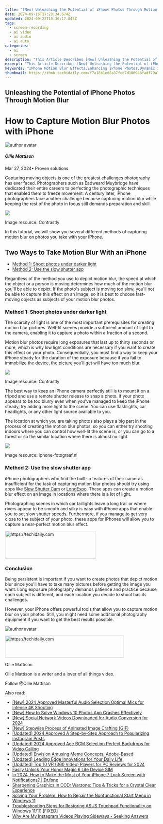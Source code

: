 ```yaml
---
title: "[New] Unleashing the Potential of iPhone Photos Through Motion Blur"
date: 2024-09-16T17:28:34.674Z
updated: 2024-09-22T19:36:17.045Z
tags: 
  - screen-recording
  - ai video
  - ai audio
  - ai auto
categories: 
  - ai
  - screen
description: "This Article Describes [New] Unleashing the Potential of iPhone Photos Through Motion Blur"
excerpt: "This Article Describes [New] Unleashing the Potential of iPhone Photos Through Motion Blur"
keywords: "IPhone Motion Blur Effects,Enhancing iPhone Photos,Dynamic iPhone Photography,IPhone Motion Artistry,Capturing iPhone Momentum,IPhone Photo Motion,IPhone Sharpening Techniques"
thumbnail: https://thmb.techidaily.com/f7a18b1ed8a37fcd7d106943fadf79a7add46bd88aaea370f1b5ca7a72e0a9d3.jpg
---
```


## Unleashing the Potential of iPhone Photos Through Motion Blur

# How to Capture Motion Blur Photos with iPhone

![author avatar](https://images.wondershare.com/filmora/article-images/ollie-mattison.jpg)

##### Ollie Mattison

 Mar 27, 2024• Proven solutions

Capturing moving objects is one of the greatest challenges photography has ever faced. Photographers such as Eadweard Muybridge have dedicated their entire careers to perfecting the photographic techniques that enabled them to freeze movement. A century later, iPhone photographers face another challenge because capturing motion blur while keeping the rest of the photo in focus still demands preparation and skill.

![](https://images.wondershare.com/filmora/article-images/take-motion-blur-photo-iphone.jpg)

Image resource: Contrastly

In this tutorial, we will show you several different methods of capturing motion blur on photos you take with your iPhone.

## Two Ways to Take Motion Blur With an iPhone

* [Method 1: Shoot photos under darker light](#part1)
* [Method 2: Use the slow shutter app](#part2)

Regardless of the method you use to depict motion blur, the speed at which the object or a person is moving determines how much of the motion blur you'll be able to depict. If the photo's subject is moving too slow, you'll not be able to capture this effect on an image, so it is best to choose fast-moving objects as subjects of your motion blur photos.

### Method 1: Shoot photos under darker light

The scarcity of light is one of the most important prerequisites for creating motion blur pictures. Well-lit scenes provide a sufficient amount of light to the camera, enabling it to capture a photo within a fraction of a second.

Motion blur photos require long exposures that last up to thirty seconds or more, which is why low light conditions are necessary if you want to create this effect on your photo. Consequentially, you must find a way to keep your iPhone steady for the duration of the exposure because if you fail to immobilize the device, the picture you'll get will have too much blur.

![](https://images.wondershare.com/filmora/article-images/motion-blur-effect-iphone.jpg)

Image resource: Contrastly

The best way to keep an iPhone camera perfectly still is to mount it on a tripod and use a remote shutter release to snap a photo. If your photo appears to be too blurry even when you've managed to keep the iPhone steady, try adding more light to the scene. You can use flashlights, car headlights, or any other light source available to you.

The location at which you are taking photos also plays a big part in the process of creating the motion blur photos, so you can either try shooting indoors where you can control how well-lit the scene is, or you can go to a forest or so the similar location where there is almost no light.

![](https://images.wondershare.com/filmora/article-images/capture-moving-objects.jpg)

Image resource: iphone-fotograaf.nl

### Method 2: Use the slow shutter app

iPhone photographers who find the built-in features of their cameras insufficient for the task of capturing motion blur photos should try using apps like [Slow Shutter Cam](https://itunes.apple.com/app/slow-shutter-cam/id357404131?mt=8) or [LongExpo](https://itunes.apple.com/app/longexpo-slow-shutter-and-long-exposure-camera/id594078421?mt=8). These apps can create a motion blur effect on an image in locations where there is a lot of light.

Photographing scenes in which car taillights leave a long trail or where rivers appear to be smooth and silky is easy with iPhone apps that enable you to set slow shutter speeds. Furthermore, if you manage to get very close to the subject of your photo, these apps for iPhones will allow you to capture a near-perfect motion blur effect.

<!-- affiliate ads begin -->
<a href="https://aligracehair.sjv.io/c/5597632/1915865/19272" target="_top" id="1915865">
  <img src="//a.impactradius-go.com/display-ad/19272-1915865" border="0" alt="https://techidaily.com" width="300" height="90"/>
</a>
<img height="0" width="0" src="https://aligracehair.sjv.io/i/5597632/1915865/19272" style="position:absolute;visibility:hidden;" border="0" />
<!-- affiliate ads end -->

### Conclusion

Being persistent is important if you want to create photos that depict motion blur since you'll have to take many pictures before getting the image you want. Long exposure photography demands patience and practice because each subject is different, and each location you decide to shoot has its challenges.

However, your iPhone offers powerful tools that allow you to capture motion blur on your photos. Still, you might need some additional photography equipment if you want to get the best results possible.

![author avatar](https://images.wondershare.com/filmora/article-images/ollie-mattison.jpg)

<!-- affiliate ads begin -->
<a href="https://aligracehair.sjv.io/c/5597632/2135417/19272" target="_top" id="2135417">
  <img src="//a.impactradius-go.com/display-ad/19272-2135417" border="0" alt="https://techidaily.com" width="392" height="72"/>
</a>
<img height="0" width="0" src="https://aligracehair.sjv.io/i/5597632/2135417/19272" style="position:absolute;visibility:hidden;" border="0" />
<!-- affiliate ads end -->

Ollie Mattison

Ollie Mattison is a writer and a lover of all things video.

Follow @Ollie Mattison


<ins class="adsbygoogle"
     style="display:block"
     data-ad-format="autorelaxed"
     data-ad-client="ca-pub-7571918770474297"
     data-ad-slot="1223367746"></ins>



<ins class="adsbygoogle"
     style="display:block"
     data-ad-client="ca-pub-7571918770474297"
     data-ad-slot="8358498916"
     data-ad-format="auto"
     data-full-width-responsive="true"></ins>


<span class="atpl-alsoreadstyle">Also read:</span>
<div><ul>
<li><a href="https://fox-helps.techidaily.com/new-2024-approved-masterful-audio-selection-optimal-mics-for-intense-4k-shooting/"><u>[New] 2024 Approved Masterful Audio Selection Optimal Mics for Intense 4K Shooting</u></a></li>
<li><a href="https://fox-boxes.techidaily.com/new-how-to-solve-windows-10-photos-app-crashes-effectively/"><u>[New] How to Solve Windows 10 Photos App Crashes Effectively</u></a></li>
<li><a href="https://fox-boxes.techidaily.com/new-social-network-videos-downloaded-for-audio-conversion-for-2024/"><u>[New] Social Network Videos Downloaded for Audio Conversion for 2024</u></a></li>
<li><a href="https://fox-boxes.techidaily.com/new-stepwise-process-of-animated-image-crafting-gif/"><u>[New] Stepwise Process of Animated Image Crafting (GIF)</u></a></li>
<li><a href="https://instagram-video-files.techidaily.com/updated-2024-approved-a-step-by-step-approach-to-popularizing-instagram-posts/"><u>[Updated] 2024 Approved A Step-by-Step Approach to Popularizing Instagram Posts</u></a></li>
<li><a href="https://digital-screen-recording.techidaily.com/updated-2024-approved-ace-bgm-selection-perfect-backdrops-for-video-calling/"><u>[Updated] 2024 Approved Ace BGM Selection Perfect Backdrops for Video Calling</u></a></li>
<li><a href="https://fox-boxes.techidaily.com/updated-envision-amusing-meme-concepts-adobe-based/"><u>[Updated] Envision Amusing Meme Concepts, Adobe-Based</u></a></li>
<li><a href="https://extra-guidance.techidaily.com/updated-leading-edge-innovations-for-your-daily-life/"><u>[Updated] Leading Edge Innovations for Your Daily Life</u></a></li>
<li><a href="https://fox-boxes.techidaily.com/updated-top-10-vr-360-video-players-for-pc-reviews-for-2024/"><u>[Updated] Top 10 VR (360 Video) Players for PC Reviews for 2024</u></a></li>
<li><a href="https://sim-unlock.techidaily.com/easily-unlock-your-honor-magic-6-lite-device-sim-by-drfone-android/"><u>Easily Unlock Your Honor Magic 6 Lite Device SIM</u></a></li>
<li><a href="https://iphone-unlock.techidaily.com/in-2024-how-to-make-the-most-of-your-iphone-7-lock-screen-with-notifications-drfone-by-drfone-ios/"><u>In 2024, How to Make the Most of Your iPhone 7 Lock Screen with Notifications? | Dr.fone</u></a></li>
<li><a href="https://win-answers.techidaily.com/sharpening-graphics-in-cod-warzone-tips-and-tricks-for-a-crystal-clear-experience/"><u>Sharpening Graphics in COD: Warzone: Tips & Tricks for a Crystal Clear Experience</u></a></li>
<li><a href="https://win-howtos.techidaily.com/solving-your-problem-how-to-repair-the-nonfunctional-start-menu-in-windows-11/"><u>Solving Your Problem: How to Repair the Nonfunctional Start Menu in Windows 11</u></a></li>
<li><a href="https://tech-renaissance.techidaily.com/troubleshooting-steps-for-restoring-asus-touchpad-functionality-on-windows-1110-fixed/"><u>Troubleshooting Steps for Restoring ASUS Touchpad Functionality on Windows 11/10 [FIXED]</u></a></li>
<li><a href="https://fox-boxes.techidaily.com/why-are-my-instagram-videos-playing-sideways-seeking-answers/"><u>Why Are My Instagram Videos Playing Sideways - Seeking Answers</u></a></li>
</ul></div>

